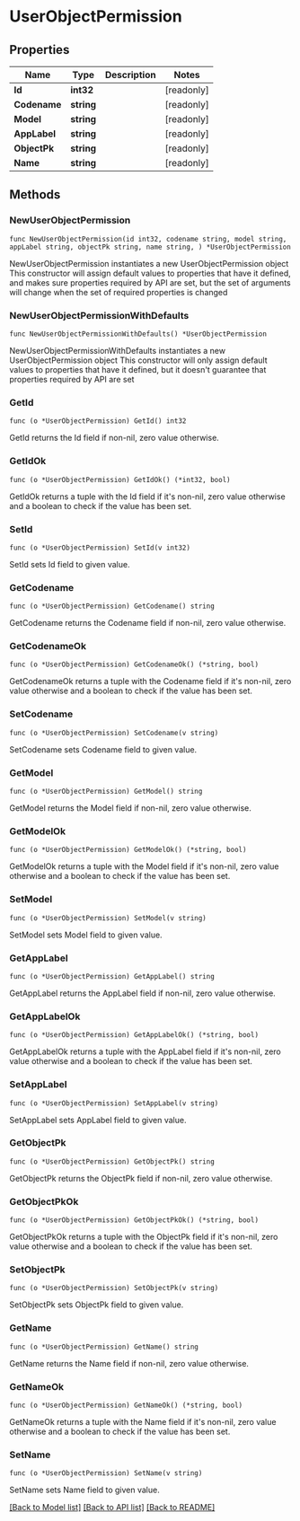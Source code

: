 # UserObjectPermission

## Properties

Name | Type | Description | Notes
------------ | ------------- | ------------- | -------------
**Id** | **int32** |  | [readonly] 
**Codename** | **string** |  | [readonly] 
**Model** | **string** |  | [readonly] 
**AppLabel** | **string** |  | [readonly] 
**ObjectPk** | **string** |  | [readonly] 
**Name** | **string** |  | [readonly] 

## Methods

### NewUserObjectPermission

`func NewUserObjectPermission(id int32, codename string, model string, appLabel string, objectPk string, name string, ) *UserObjectPermission`

NewUserObjectPermission instantiates a new UserObjectPermission object
This constructor will assign default values to properties that have it defined,
and makes sure properties required by API are set, but the set of arguments
will change when the set of required properties is changed

### NewUserObjectPermissionWithDefaults

`func NewUserObjectPermissionWithDefaults() *UserObjectPermission`

NewUserObjectPermissionWithDefaults instantiates a new UserObjectPermission object
This constructor will only assign default values to properties that have it defined,
but it doesn't guarantee that properties required by API are set

### GetId

`func (o *UserObjectPermission) GetId() int32`

GetId returns the Id field if non-nil, zero value otherwise.

### GetIdOk

`func (o *UserObjectPermission) GetIdOk() (*int32, bool)`

GetIdOk returns a tuple with the Id field if it's non-nil, zero value otherwise
and a boolean to check if the value has been set.

### SetId

`func (o *UserObjectPermission) SetId(v int32)`

SetId sets Id field to given value.


### GetCodename

`func (o *UserObjectPermission) GetCodename() string`

GetCodename returns the Codename field if non-nil, zero value otherwise.

### GetCodenameOk

`func (o *UserObjectPermission) GetCodenameOk() (*string, bool)`

GetCodenameOk returns a tuple with the Codename field if it's non-nil, zero value otherwise
and a boolean to check if the value has been set.

### SetCodename

`func (o *UserObjectPermission) SetCodename(v string)`

SetCodename sets Codename field to given value.


### GetModel

`func (o *UserObjectPermission) GetModel() string`

GetModel returns the Model field if non-nil, zero value otherwise.

### GetModelOk

`func (o *UserObjectPermission) GetModelOk() (*string, bool)`

GetModelOk returns a tuple with the Model field if it's non-nil, zero value otherwise
and a boolean to check if the value has been set.

### SetModel

`func (o *UserObjectPermission) SetModel(v string)`

SetModel sets Model field to given value.


### GetAppLabel

`func (o *UserObjectPermission) GetAppLabel() string`

GetAppLabel returns the AppLabel field if non-nil, zero value otherwise.

### GetAppLabelOk

`func (o *UserObjectPermission) GetAppLabelOk() (*string, bool)`

GetAppLabelOk returns a tuple with the AppLabel field if it's non-nil, zero value otherwise
and a boolean to check if the value has been set.

### SetAppLabel

`func (o *UserObjectPermission) SetAppLabel(v string)`

SetAppLabel sets AppLabel field to given value.


### GetObjectPk

`func (o *UserObjectPermission) GetObjectPk() string`

GetObjectPk returns the ObjectPk field if non-nil, zero value otherwise.

### GetObjectPkOk

`func (o *UserObjectPermission) GetObjectPkOk() (*string, bool)`

GetObjectPkOk returns a tuple with the ObjectPk field if it's non-nil, zero value otherwise
and a boolean to check if the value has been set.

### SetObjectPk

`func (o *UserObjectPermission) SetObjectPk(v string)`

SetObjectPk sets ObjectPk field to given value.


### GetName

`func (o *UserObjectPermission) GetName() string`

GetName returns the Name field if non-nil, zero value otherwise.

### GetNameOk

`func (o *UserObjectPermission) GetNameOk() (*string, bool)`

GetNameOk returns a tuple with the Name field if it's non-nil, zero value otherwise
and a boolean to check if the value has been set.

### SetName

`func (o *UserObjectPermission) SetName(v string)`

SetName sets Name field to given value.



[[Back to Model list]](../README.md#documentation-for-models) [[Back to API list]](../README.md#documentation-for-api-endpoints) [[Back to README]](../README.md)


